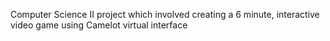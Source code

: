 Computer Science II project which involved creating a 6 minute, interactive video game using Camelot virtual interface

